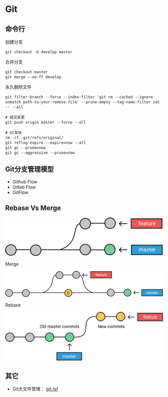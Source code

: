 # Git

## 命令行

创建分支

```
git checkout -b develop master
```

合并分支

```
git checkout master
git merge --no-ff develop
```

永久删除文件

```shell
git filter-branch --force --index-filter 'git rm --cached --ignore-unmatch path-to-your-remove-file' --prune-empty --tag-name-filter cat -- --all

# 提交变更
git push origin master --force --all

# GC本地
rm -rf .git/refs/original/
git reflog expire --expire=now --all
git gc --prune=now
git gc --aggressive --prune=now
```

## Git分支管理模型

* Github Flow
* Gitlab Flow
* GitFlow

## Rebase Vs Merge

![](../../_images/git-flow.png)

Merge

![](../../_images/git-merge-2.png)

Rebase

![](../../_images/git-rebase.png)

## 其它

* Git大文件管理： [git-lsf](https://git-lfs.github.com/)
